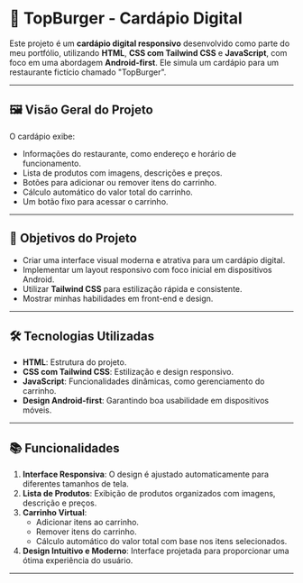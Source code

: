 # 🍔 TopBurger - Cardápio Digital

Este projeto é um **cardápio digital responsivo** desenvolvido como parte do meu portfólio, utilizando **HTML**, **CSS com Tailwind CSS** e **JavaScript**, com foco em uma abordagem **Android-first**. Ele simula um cardápio para um restaurante fictício chamado "TopBurger".

---

## 🖼️ Visão Geral do Projeto

O cardápio exibe:
- Informações do restaurante, como endereço e horário de funcionamento.
- Lista de produtos com imagens, descrições e preços.
- Botões para adicionar ou remover itens do carrinho.
- Cálculo automático do valor total do carrinho.
- Um botão fixo para acessar o carrinho.

---

## 🎯 Objetivos do Projeto

- Criar uma interface visual moderna e atrativa para um cardápio digital.
- Implementar um layout responsivo com foco inicial em dispositivos Android.
- Utilizar **Tailwind CSS** para estilização rápida e consistente.
- Mostrar minhas habilidades em front-end e design.

---

## 🛠️ Tecnologias Utilizadas

- **HTML**: Estrutura do projeto.
- **CSS com Tailwind CSS**: Estilização e design responsivo.
- **JavaScript**: Funcionalidades dinâmicas, como gerenciamento do carrinho.
- **Design Android-first**: Garantindo boa usabilidade em dispositivos móveis.

---

## 📚 Funcionalidades

1. **Interface Responsiva**: O design é ajustado automaticamente para diferentes tamanhos de tela.
2. **Lista de Produtos**: Exibição de produtos organizados com imagens, descrição e preços.
3. **Carrinho Virtual**:
   - Adicionar itens ao carrinho.
   - Remover itens do carrinho.
   - Cálculo automático do valor total com base nos itens selecionados.
4. **Design Intuitivo e Moderno**: Interface projetada para proporcionar uma ótima experiência do usuário.

---
